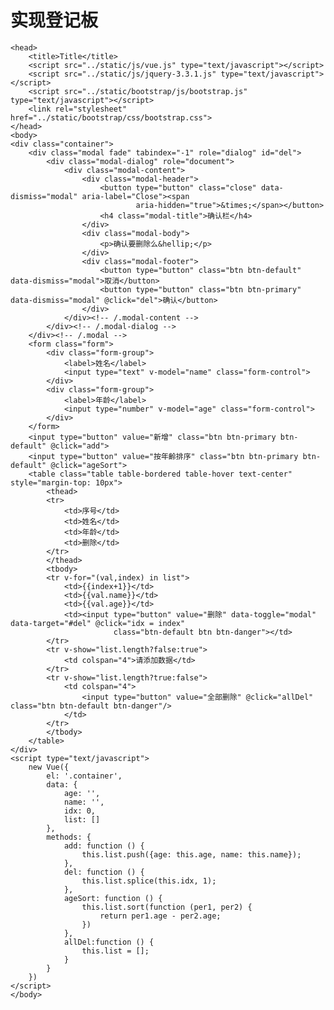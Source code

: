# 实现登记板
    <head>
        <title>Title</title>
        <script src="../static/js/vue.js" type="text/javascript"></script>
        <script src="../static/js/jquery-3.3.1.js" type="text/javascript"></script>
        <script src="../static/bootstrap/js/bootstrap.js" type="text/javascript"></script>
        <link rel="stylesheet" href="../static/bootstrap/css/bootstrap.css">
    </head>
    <body>
    <div class="container">
        <div class="modal fade" tabindex="-1" role="dialog" id="del">
            <div class="modal-dialog" role="document">
                <div class="modal-content">
                    <div class="modal-header">
                        <button type="button" class="close" data-dismiss="modal" aria-label="Close"><span
                                aria-hidden="true">&times;</span></button>
                        <h4 class="modal-title">确认栏</h4>
                    </div>
                    <div class="modal-body">
                        <p>确认要删除么&hellip;</p>
                    </div>
                    <div class="modal-footer">
                        <button type="button" class="btn btn-default" data-dismiss="modal">取消</button>
                        <button type="button" class="btn btn-primary" data-dismiss="modal" @click="del">确认</button>
                    </div>
                </div><!-- /.modal-content -->
            </div><!-- /.modal-dialog -->
        </div><!-- /.modal -->
        <form class="form">
            <div class="form-group">
                <label>姓名</label>
                <input type="text" v-model="name" class="form-control">
            </div>
            <div class="form-group">
                <label>年龄</label>
                <input type="number" v-model="age" class="form-control">
            </div>
        </form>
        <input type="button" value="新增" class="btn btn-primary btn-default" @click="add">
        <input type="button" value="按年齡排序" class="btn btn-primary btn-default" @click="ageSort">
        <table class="table table-bordered table-hover text-center" style="margin-top: 10px">
            <thead>
            <tr>
                <td>序号</td>
                <td>姓名</td>
                <td>年龄</td>
                <td>删除</td>
            </tr>
            </thead>
            <tbody>
            <tr v-for="(val,index) in list">
                <td>{{index+1}}</td>
                <td>{{val.name}}</td>
                <td>{{val.age}}</td>
                <td><input type="button" value="删除" data-toggle="modal" data-target="#del" @click="idx = index"
                           class="btn-default btn btn-danger"></td>
            </tr>
            <tr v-show="list.length?false:true">
                <td colspan="4">请添加数据</td>
            </tr>
            <tr v-show="list.length?true:false">
                <td colspan="4">
                    <input type="button" value="全部删除" @click="allDel" class="btn btn-default btn-danger"/>
                </td>
            </tr>
            </tbody>
        </table>
    </div>
    <script type="text/javascript">
        new Vue({
            el: '.container',
            data: {
                age: '',
                name: '',
                idx: 0,
                list: []
            },
            methods: {
                add: function () {
                    this.list.push({age: this.age, name: this.name});
                },
                del: function () {
                    this.list.splice(this.idx, 1);
                },
                ageSort: function () {
                    this.list.sort(function (per1, per2) {
                        return per1.age - per2.age;
                    })
                },
                allDel:function () {
                    this.list = [];
                }
            }
        })
    </script>
    </body>
